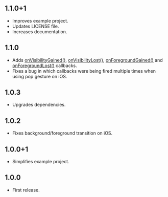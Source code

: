 ## 1.1.0+1

* Improves example project.
* Updates LICENSE file.
* Increases documentation.

## 1.1.0

* Adds [onVisibilityGained()](https://pub.dev/documentation/focus_detector/latest/focus_detector/FocusDetector/onVisibilityGained.html), [onVisibilityLost()](https://pub.dev/documentation/focus_detector/latest/focus_detector/FocusDetector/onVisibilityLost.html), [onForegroundGained()](https://pub.dev/documentation/focus_detector/latest/focus_detector/FocusDetector/onForegroundGained.html) and [onForegroundLost()](https://pub.dev/documentation/focus_detector/latest/focus_detector/FocusDetector/onForegroundLost.html) callbacks.
* Fixes a bug in which callbacks were being fired multiple times when using pop gesture on iOS.

## 1.0.3

* Upgrades dependencies.

## 1.0.2

* Fixes background/foreground transition on iOS.

## 1.0.0+1

* Simplifies example project.

## 1.0.0

* First release.

